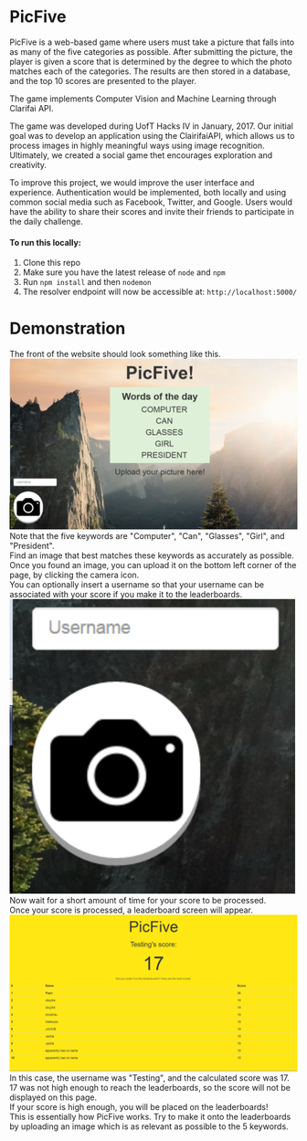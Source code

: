 # PicFive
PicFive is a web-based game where users must take a picture that falls into as many of the five categories as possible. After submitting the picture, the player is given a score that is determined by the degree to which the photo matches each of the categories. The results are then stored in a database, and the top 10 scores are presented to the player.

The game implements Computer Vision and Machine Learning through Clarifai API. 

The game was developed during UofT Hacks IV in January, 2017. Our initial goal was to develop an application using the ClairifaiAPI, which allows us to process images in highly meaningful ways using image recognition. Ultimately, we created a social game thet encourages exploration and creativity. 

To improve this project, we would improve the user interface and experience. Authentication would be implemented, both locally and using common social media such as Facebook, Twitter, and Google. Users would have the ability to share their scores and invite their friends to participate in the daily challenge.

#### To run this locally:
  1. Clone this repo
  2. Make sure you have the latest release of `node` and `npm`
  3. Run `npm install` and then `nodemon`
  4. The resolver endpoint will now be accessible at: `http://localhost:5000/`

# Demonstration
The front of the website should look something like this. <br>
<img src = "Readme-pics/mainscreen.png" width = "1000px"> <br>
Note that the five keywords are "Computer", "Can", "Glasses", "Girl", and "President". <br>
Find an image that best matches these keywords as accurately as possible. <br>
Once you found an image, you can upload it on the bottom left corner of the page, by clicking the camera icon. <br>
You can optionally insert a username so that your username can be associated with your score if you make it to the leaderboards. <br>
<img src = "Readme-pics/username-upload.png" width = "500px"> <br>
Now wait for a short amount of time for your score to be processed. <br>
Once your score is processed, a leaderboard screen will appear. <br>
<img src = "Readme-pics/leaderboards.png" width = "1000px"> <br>
In this case, the username was "Testing", and the calculated score was 17. <br>
17 was not high enough to reach the leaderboards, so the score will not be displayed on this page. <br>
If your score is high enough, you will be placed on the leaderboards! <br>
This is essentially how PicFive works. Try to make it onto the leaderboards by uploading an image which is as relevant as possible to the 5 keywords. <br>
